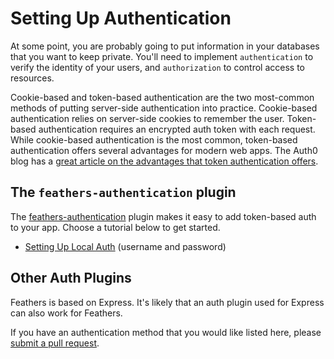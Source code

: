 # Setting Up Authentication

At some point, you are probably going to put information in your databases that you want to keep private. You'll need to implement `authentication` to verify the identity of your users, and `authorization` to control access to resources.  

Cookie-based and token-based authentication are the two most-common methods of putting server-side authentication into practice. Cookie-based authentication relies on server-side cookies to remember the user.  Token-based authentication requires an encrypted auth token with each request. While cookie-based authentication is the most common, token-based authentication offers several advantages for modern web apps. The Auth0 blog has a [great article on the advantages that token authentication offers](https://auth0.com/blog/2014/01/07/angularjs-authentication-with-cookies-vs-token/).

## The `feathers-authentication` plugin
The [feathers-authentication](https://github.com/feathersjs/feathers-authentication) plugin makes it easy to add token-based auth to your app. Choose a tutorial below to get started.

* [Setting Up Local Auth](08.1_local-auth.md) (username and password)


## Other Auth Plugins
Feathers is based on Express. It's likely that an auth plugin used for Express can also work for Feathers.

If you have an authentication method that you would like listed here, please [submit a pull request](contributing.md).